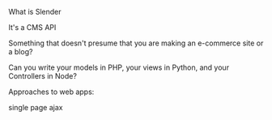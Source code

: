 What is Slender

It's a CMS
API


Something that doesn't presume that you are making an e-commerce site or a blog?

Can you write your models in PHP, your views in Python, and your Controllers in Node? 

Approaches to web apps:

single page ajax



